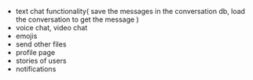 <!-- - send socket event for decline friend req -->

<!-- - unfriend -->

<!-- - when user is added, update the messages list -->

- text chat functionality(
  save the messages in the conversation db, load the conversation to get the message
  )
- voice chat, video chat
- emojis
- send other files
- profile page
- stories of users
- notifications

<!-- ekta user message send korle oita db er message e giye save hobe, ebong, user er conversation model e populate hobe oi message ta, conversation model e ekta object id add hobe and oi id diye tule anbe message from message db -->
